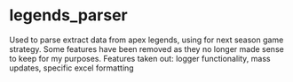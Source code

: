 # legends_parser
Used to parse extract data from apex legends, using for next season game strategy. Some features have been removed as they no longer made sense to keep for my purposes. 
Features taken out: logger functionality, mass updates, specific excel formatting


